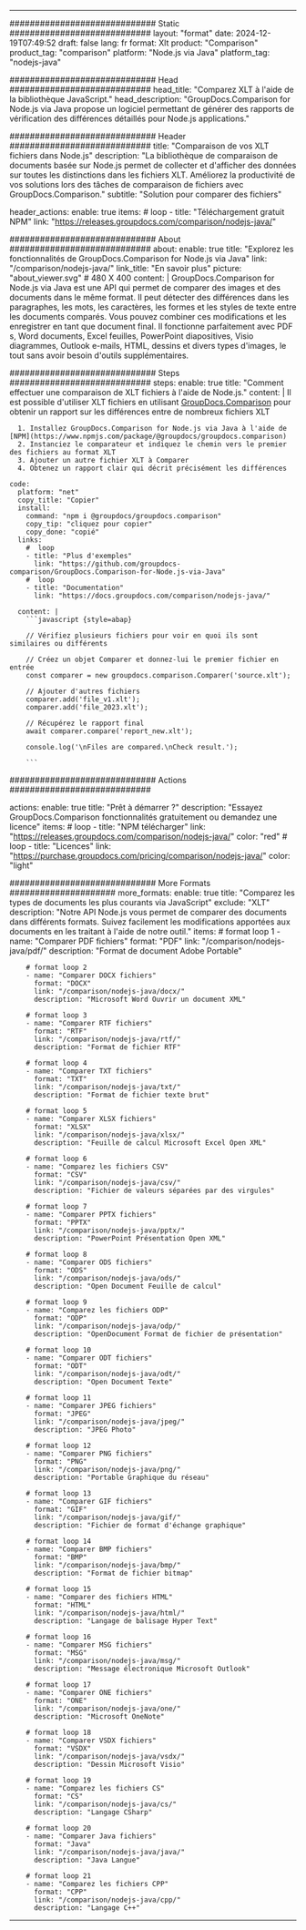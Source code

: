 
---
############################# Static ############################
layout: "format"
date:  2024-12-19T07:49:52
draft: false
lang: fr
format: Xlt
product: "Comparison"
product_tag: "comparison"
platform: "Node.js via Java"
platform_tag: "nodejs-java"

############################# Head ############################
head_title: "Comparez XLT à l'aide de la bibliothèque JavaScript."
head_description: "GroupDocs.Comparison for Node.js via Java propose un logiciel permettant de générer des rapports de vérification des différences détaillés pour Node.js applications."

############################# Header ############################
title: "Comparaison de vos XLT fichiers dans Node.js" 
description: "La bibliothèque de comparaison de documents basée sur Node.js permet de collecter et d'afficher des données sur toutes les distinctions dans les fichiers XLT. Améliorez la productivité de vos solutions lors des tâches de comparaison de fichiers avec GroupDocs.Comparison."
subtitle: "Solution pour comparer des fichiers" 

header_actions:
  enable: true
  items:
    #  loop
    - title: "Téléchargement gratuit NPM"
      link: "https://releases.groupdocs.com/comparison/nodejs-java/"
      
############################# About ############################
about:
    enable: true
    title: "Explorez les fonctionnalités de GroupDocs.Comparison for Node.js via Java"
    link: "/comparison/nodejs-java/"
    link_title: "En savoir plus"
    picture: "about_viewer.svg" # 480 X 400
    content: |
       GroupDocs.Comparison for Node.js via Java est une API qui permet de comparer des images et des documents dans le même format. Il peut détecter des différences dans les paragraphes, les mots, les caractères, les formes et les styles de texte entre les documents comparés. Vous pouvez combiner ces modifications et les enregistrer en tant que document final. Il fonctionne parfaitement avec PDF s, Word documents, Excel feuilles, PowerPoint diapositives, Visio diagrammes, Outlook e-mails, HTML, dessins et divers types d'images, le tout sans avoir besoin d'outils supplémentaires.

############################# Steps ############################
steps:
    enable: true
    title: "Comment effectuer une comparaison de XLT fichiers à l'aide de Node.js."
    content: |
      Il est possible d'utiliser XLT fichiers en utilisant [GroupDocs.Comparison](https://products.groupdocs.com/comparison/nodejs-java/) pour obtenir un rapport sur les différences entre de nombreux fichiers XLT
      
      1. Installez GroupDocs.Comparison for Node.js via Java à l'aide de [NPM](https://www.npmjs.com/package/@groupdocs/groupdocs.comparison)
      2. Instanciez le comparateur et indiquez le chemin vers le premier des fichiers au format XLT
      3. Ajouter un autre fichier XLT à Comparer
      4. Obtenez un rapport clair qui décrit précisément les différences
   
    code:
      platform: "net"
      copy_title: "Copier"
      install:
        command: "npm i @groupdocs/groupdocs.comparison"
        copy_tip: "cliquez pour copier"
        copy_done: "copié"
      links:
        #  loop
        - title: "Plus d'exemples"
          link: "https://github.com/groupdocs-comparison/GroupDocs.Comparison-for-Node.js-via-Java"
        #  loop
        - title: "Documentation"
          link: "https://docs.groupdocs.com/comparison/nodejs-java/"
          
      content: |
        ```javascript {style=abap}

        // Vérifiez plusieurs fichiers pour voir en quoi ils sont similaires ou différents

        // Créez un objet Comparer et donnez-lui le premier fichier en entrée
        const comparer = new groupdocs.comparison.Comparer('source.xlt');

        // Ajouter d'autres fichiers
        comparer.add('file_v1.xlt');
        comparer.add('file_2023.xlt');

        // Récupérez le rapport final
        await comparer.compare('report_new.xlt');

        console.log('\nFiles are compared.\nCheck result.');

        ```            

############################# Actions ############################

actions:
  enable: true
  title: "Prêt à démarrer ?"
  description: "Essayez GroupDocs.Comparison fonctionnalités gratuitement ou demandez une licence"
  items:
    #  loop
    - title: "NPM télécharger"
      link: "https://releases.groupdocs.com/comparison/nodejs-java/"
      color: "red"
        #  loop
    - title: "Licences"
      link: "https://purchase.groupdocs.com/pricing/comparison/nodejs-java/"
      color: "light"


############################# More Formats #####################
more_formats:
    enable: true
    title: "Comparez les types de documents les plus courants via JavaScript"
    exclude: "XLT"
    description: "Notre API Node.js vous permet de comparer des documents dans différents formats. Suivez facilement les modifications apportées aux documents en les traitant à l'aide de notre outil."
    items: 
        # format loop 1
        - name: "Comparer PDF fichiers"
          format: "PDF"
          link: "/comparison/nodejs-java/pdf/"
          description: "Format de document Adobe Portable"

        # format loop 2
        - name: "Comparer DOCX fichiers"
          format: "DOCX"
          link: "/comparison/nodejs-java/docx/"
          description: "Microsoft Word Ouvrir un document XML"

        # format loop 3
        - name: "Comparer RTF fichiers"
          format: "RTF"
          link: "/comparison/nodejs-java/rtf/"
          description: "Format de fichier RTF"

        # format loop 4
        - name: "Comparer TXT fichiers"
          format: "TXT"
          link: "/comparison/nodejs-java/txt/"
          description: "Format de fichier texte brut"

        # format loop 5
        - name: "Comparer XLSX fichiers"
          format: "XLSX"
          link: "/comparison/nodejs-java/xlsx/"
          description: "Feuille de calcul Microsoft Excel Open XML"

        # format loop 6
        - name: "Comparez les fichiers CSV"
          format: "CSV"
          link: "/comparison/nodejs-java/csv/"
          description: "Fichier de valeurs séparées par des virgules"

        # format loop 7
        - name: "Comparer PPTX fichiers"
          format: "PPTX"
          link: "/comparison/nodejs-java/pptx/"
          description: "PowerPoint Présentation Open XML"

        # format loop 8
        - name: "Comparer ODS fichiers"
          format: "ODS"
          link: "/comparison/nodejs-java/ods/"
          description: "Open Document Feuille de calcul"

        # format loop 9
        - name: "Comparez les fichiers ODP"
          format: "ODP"
          link: "/comparison/nodejs-java/odp/"
          description: "OpenDocument Format de fichier de présentation"

        # format loop 10
        - name: "Comparer ODT fichiers"
          format: "ODT"
          link: "/comparison/nodejs-java/odt/"
          description: "Open Document Texte"

        # format loop 11
        - name: "Comparer JPEG fichiers"
          format: "JPEG"
          link: "/comparison/nodejs-java/jpeg/"
          description: "JPEG Photo"

        # format loop 12
        - name: "Comparer PNG fichiers"
          format: "PNG"
          link: "/comparison/nodejs-java/png/"
          description: "Portable Graphique du réseau"

        # format loop 13
        - name: "Comparer GIF fichiers"
          format: "GIF"
          link: "/comparison/nodejs-java/gif/"
          description: "Fichier de format d'échange graphique"

        # format loop 14
        - name: "Comparer BMP fichiers"
          format: "BMP"
          link: "/comparison/nodejs-java/bmp/"
          description: "Format de fichier bitmap"

        # format loop 15
        - name: "Comparer des fichiers HTML"
          format: "HTML"
          link: "/comparison/nodejs-java/html/"
          description: "Langage de balisage Hyper Text"

        # format loop 16
        - name: "Comparer MSG fichiers"
          format: "MSG"
          link: "/comparison/nodejs-java/msg/"
          description: "Message électronique Microsoft Outlook"

        # format loop 17
        - name: "Comparer ONE fichiers"
          format: "ONE"
          link: "/comparison/nodejs-java/one/"
          description: "Microsoft OneNote"

        # format loop 18
        - name: "Comparer VSDX fichiers"
          format: "VSDX"
          link: "/comparison/nodejs-java/vsdx/"
          description: "Dessin Microsoft Visio"

        # format loop 19
        - name: "Comparez les fichiers CS"
          format: "CS"
          link: "/comparison/nodejs-java/cs/"
          description: "Langage CSharp"

        # format loop 20
        - name: "Comparer Java fichiers"
          format: "Java"
          link: "/comparison/nodejs-java/java/"
          description: "Java Langue"
          
        # format loop 21
        - name: "Comparez les fichiers CPP"
          format: "CPP"
          link: "/comparison/nodejs-java/cpp/"
          description: "Langage C++"
---